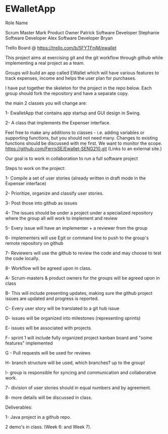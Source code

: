# EWalletApp


Role	Name

Scrum Master	Mark
Product Owner	Patrick
Software Developer	Stephanie
Software Developer	Alex
Software Developer	Bryan



Trello Board @ https://trello.com/b/5FYTFnjM/ewallet





This project aims at exercising git and the git workflow through github while implementing a real project as a team. 

 

Groups will build an app called EWallet which will have various features to track expenses, income and helps the user plan for purchases. 

I have put together the skeleton for the project in the repo below. Each group should fork the repository and have a separate copy.  

the main 2 classes you will change are:

1- EwalletApp that contains app startup and GUI design in Swing. 

2- A class that implements the Expenser interface.

Feel free to make any additions to classes - i.e. adding variables or supporting functions, but you should not need many.
Changes to existing functions should be discussed with me first. We want to monitor the scope. 
https://github.com/FerrisSE/Ewallet-SENG210.git (Links to an external site.)

Our goal is to work in collaboration to run a full software project

Steps to work on the project:

1- Compile a set of user stories (already written in draft mode in the Expenser interface)

2- Prioritize, organize and classify user stories. 

3- Post those into github as issues 

4- The issues should be under a project under a specialized repository where the group all will work to implement and review 

5- Every issue will have an implementer +  a reviewer from the group

6- implementers will use Egit or command line to push to the group's remote repository on github 

7- Reviewers will use the github to review the code and may choose to test the code locally.

8- Workflow will be agreed upon in class. 

A- Scrum-masters & product owners for the groups will be agreed upon in class 

B- This will include presenting updates, making sure the github project issues are updated and progress is reported. 

C- Every user story will be translated to a git hub issue

D- issues will be organized into milestones (representing sprints)

E- issues will be associated with projects

F- sprint 1 will include fully organized project kanban board and "some features" implemented

G - Pull requests will be used for reviews 

H- branch structure will be used, which branches? up to the group!

I- group is responsible for syncing and communication and collaborative work.  

7- division of user stories should in equal numbers and by agreement.

8- more details will be discussed in class. 

Deliverables:

1- Java project in a github repo. 

2 demo's in class. (Week 6: and Week 7).
